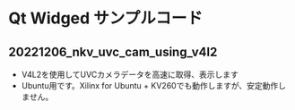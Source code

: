 # Qt Widged サンプルコード

## 20221206_nkv_uvc_cam_using_v4l2
* V4L2を使用してUVCカメラデータを高速に取得、表示します
* Ubuntu用です。Xilinx for Ubuntu + KV260でも動作しますが、安定動作しません。

